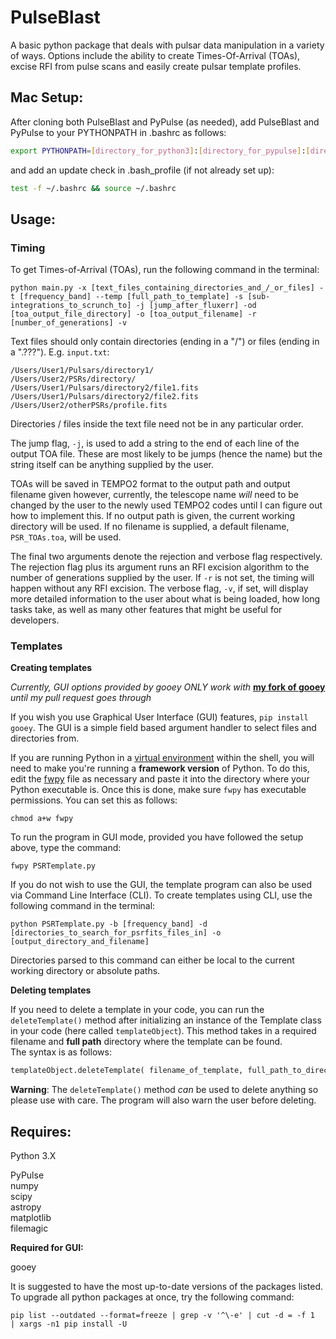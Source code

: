 # PulseBlast
A basic python package that deals with pulsar data manipulation in a variety of ways. Options include the ability to create Times-Of-Arrival (TOAs), excise RFI from pulse scans and easily create pulsar template profiles.

## **Mac Setup:**

After cloning both PulseBlast and PyPulse (as needed), add PulseBlast and PyPulse to your PYTHONPATH in .bashrc as follows:

```bash
export PYTHONPATH=[directory_for_python3]:[directory_for_pypulse]:[directory_for_pulseblast]:$PYTHONPATH
```

and add an update check in .bash_profile (if not already set up):

```bash
test -f ~/.bashrc && source ~/.bashrc
```

## **Usage:**

### **Timing**

To get Times-of-Arrival (TOAs), run the following command in the terminal:

```shell
python main.py -x [text_files_containing_directories_and_/_or_files] -t [frequency_band] --temp [full_path_to_template] -s [sub-integrations_to_scrunch_to] -j [jump_after_fluxerr] -od [toa_output_file_directory] -o [toa_output_filename] -r [number_of_generations] -v
```

Text files should only contain directories (ending in a "/") or files (ending in a ".???"). E.g. `input.txt`:

```
/Users/User1/Pulsars/directory1/
/Users/User2/PSRs/directory/
/Users/User1/Pulsars/directory2/file1.fits
/Users/User1/Pulsars/directory2/file2.fits
/Users/User2/otherPSRs/profile.fits
```

Directories / files inside the text file need not be in any particular order.

The jump flag, `-j`, is used to add a string to the end of each line of the output TOA file. These are most likely to be jumps (hence the name) but the string itself can be anything supplied by the user.  

TOAs will be saved in TEMPO2 format to the output path and output filename given however, currently, the telescope name *will* need to be changed by the user to the newly used TEMPO2 codes until I can figure out how to implement this. If no output path is given, the current working directory will be used. If no filename is supplied, a default filename, `PSR_TOAs.toa`, will be used.  

The final two arguments denote the rejection and verbose flag respectively. The rejection flag plus its argument runs an RFI excision algorithm to the number of generations supplied by the user. If `-r` is not set, the timing will happen without any RFI excision. The verbose flag, `-v`, if set, will display more detailed information to the user about what is being loaded, how long tasks take, as well as many other features that might be useful for developers.  

### **Templates**

**Creating templates**

*Currently, GUI options provided by gooey ONLY work with* **[my fork of gooey](https://github.com/HenrykHaniewicz/Gooey "HenrykHaniewicz/Gooey")** *until my pull request goes through*

If you wish you use Graphical User Interface (GUI) features, `pip install gooey`.
The GUI is a simple field based argument handler to select files and directories from.  

If you are running Python in a [virtual environment](https://docs.python.org/3/tutorial/venv.html "Virtual environment documentation") within the shell, you will need to make you're running a **framework version** of Python. To do this, edit the [fwpy](https://github.com/HenrykHaniewicz/PulseBlast/blob/master/fwpy "Framework bash file") file as necessary and paste it into the directory where your Python executable is. Once this is done, make sure `fwpy` has executable permissions. You can set this as follows:

```shell
chmod a+w fwpy
```

To run the program in GUI mode, provided you have followed the setup above, type the command:

```shell
fwpy PSRTemplate.py
```

If you do not wish to use the GUI, the template program can also be used via Command Line Interface (CLI). To create templates using CLI, use the following command in the terminal:

```shell
python PSRTemplate.py -b [frequency_band] -d [directories_to_search_for_psrfits_files_in] -o [output_directory_and_filename]
```

Directories parsed to this command can either be local to the current working directory or absolute paths.

**Deleting templates**

If you need to delete a template in your code, you can run the `deleteTemplate()` method after initializing an instance of the Template class in your code (here called `templateObject`). This method takes in a required filename and **full path** directory where the template can be found.  
The syntax is as follows:

```python
templateObject.deleteTemplate( filename_of_template, full_path_to_directory )
```

**Warning**: The `deleteTemplate()` method *can* be used to delete anything so please use with care. The program will also warn the user before deleting.

## **Requires:**  

Python 3.X  

PyPulse  
numpy  
scipy  
astropy  
matplotlib  
filemagic  

**Required for GUI:**

gooey  



It is suggested to have the most up-to-date versions of the packages listed. To upgrade all python packages at once, try the following command:

```shell
pip list --outdated --format=freeze | grep -v '^\-e' | cut -d = -f 1  | xargs -n1 pip install -U
```
